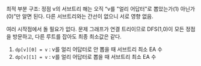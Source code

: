 최적 부분 구조: 정점 v의 서브트리 해는 오직 “v를 "얼리 어답터"로 뽑았는가(1) 아닌가(0)”만 알면 된다. 
다른 서브트리와는 간선이 없으니 서로 영향 없음.

여러 시작점에서 돌 필요가 없다. 
문제 그래프가 연결 트리이므로 DFS(1,0)이 모든 정점을 방문하고,
다른 루트를 잡아도 최종 최소값은 같다.

1. `dp[v][0] = v` : v를 얼리 어답터로 안 뽑을 때 서브트리 최소 EA 수
2. `dp[v][1] = v` : v를 얼리 어답터로 뽑을 때 서브트리 최소 EA 수